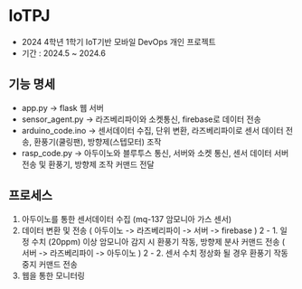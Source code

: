 # IoTPJ

- 2024 4학년 1학기 IoT기반 모바일 DevOps 개인 프로젝트
- 기간 : 2024.5 ~ 2024.6

## 기능 명세
- app.py -> flask 웹 서버
- sensor_agent.py -> 라즈베리파이와 소켓통신, firebase로 데이터 전송
- arduino_code.ino -> 센서데이터 수집, 단위 변환, 라즈베리파이로 센서 데이터 전송, 환풍기(쿨링팬), 방향제(스텝모터) 조작
- rasp_code.py -> 아두이노와 블루투스 통신, 서버와 소켓 통신, 센서 데이터 서버 전송 및 환풍기, 방향제 조작 커맨드 전달

## 프로세스
1. 아두이노를 통한 센서데이터 수집 (mq-137 암모니아 가스 센서)
2. 데이터 변환 및 전송 ( 아두이노 -> 라즈베리파이 -> 서버 -> firebase )
  2 - 1. 일정 수치 (20ppm) 이상 암모니아 감지 시 환풍기 작동, 방향제 분사 커맨드 전송 ( 서버 -> 라즈베리파이 -> 아두이노 )
  2 - 2. 센서 수치 정상화 될 경우 환풍기 작동중지 커맨드 전송
4. 웹을 통한 모니터링
